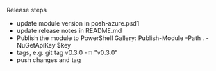 
Release steps
* update module version in posh-azure.psd1
* update release notes in README.md
* Publish the module to PowerShell Gallery: Publish-Module -Path . -NuGetApiKey $key
* tags, e.g. git tag v0.3.0 -m "v0.3.0"
* push changes and tag